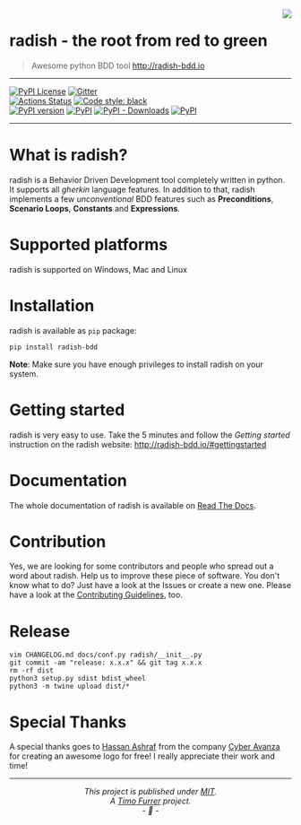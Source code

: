 <img align="right" src="https://raw.githubusercontent.com/radish-bdd/radish/master/artwork/radish-bdd-logo-trans-bg.png">

# radish - the root from red to green
> Awesome python BDD tool http://radish-bdd.io

***

[![PyPI License](https://img.shields.io/pypi/l/radish-bdd.svg)](https://github.com/radish-bdd/radish/blob/master/LICENSE)
[![Gitter](https://badges.gitter.im/radish-bdd/radish.svg)](https://gitter.im/radish-bdd/radish?utm_source=badge&utm_medium=badge&utm_campaign=pr-badge)
<br>
[![Actions Status](https://github.com/radish-bdd/radish/workflows/CI/badge.svg)](https://github.com/radish-bdd/radish/actions?branch=stable)
[![Code style: black](https://img.shields.io/badge/code%20style-black-000000.svg)](https://github.com/ambv/black)
<br>
[![PyPI version](https://badge.fury.io/py/radish-bdd.svg)](https://badge.fury.io/py/radish-bdd)
[![PyPI](https://img.shields.io/pypi/pyversions/radish-bdd.svg)](https://pypi.python.org/pypi/radish-bdd)
[![PyPI - Downloads](https://img.shields.io/pypi/dm/radish-bdd)](https://pypi.python.org/pypi/radish-bdd)
[![PyPI](https://img.shields.io/pypi/wheel/radish-bdd.svg)](https://pypi.python.org/pypi/radish-bdd)

***

# What is radish?

radish is a Behavior Driven Development tool completely written in python.
It supports all *gherkin* language features.
In addition to that, radish implements a few *unconventional* BDD features such as **Preconditions**, **Scenario Loops**, **Constants** and **Expressions**.

# Supported platforms

radish is supported on Windows, Mac and Linux

# Installation

radish is available as `pip` package:

```bash
pip install radish-bdd
```
**Note**: Make sure you have enough privileges to install radish on your system.

# Getting started

radish is very easy to use. Take the 5 minutes and follow the *Getting started* instruction on the radish website: http://radish-bdd.io/#gettingstarted

# Documentation

The whole documentation of radish is available on [Read The Docs](http://radish.readthedocs.org).

# Contribution

Yes, we are looking for some contributors and people who spread out a word about radish.
Help us to improve these piece of software. You don't know what to do?
Just have a look at the Issues or create a new one.
Please have a look at the [Contributing Guidelines](https://github.com/radish-bdd/radish/blob/master/CONTRIBUTING.md), too.

# Release

```
vim CHANGELOG.md docs/conf.py radish/__init__.py
git commit -am "release: x.x.x" && git tag x.x.x
rm -rf dist
python3 setup.py sdist bdist_wheel
python3 -m twine upload dist/*
```

# Special Thanks

A special thanks goes to [Hassan Ashraf](mailto:info@cyberavanza.com) from the company [Cyber Avanza](http://www.cyberavanza.com) for creating an awesome logo for free! I really appreciate their work and time!

***

*<p align="center">This project is published under [MIT](LICENSE).<br>A [Timo Furrer](https://tuxtimo.me) project.<br>- :tada: -</p>*
